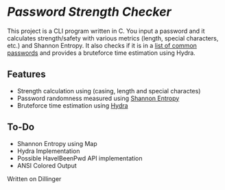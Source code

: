 # _Password Strength Checker_


This project is a CLI program written in C. You input a password and it calculates strength/safety with various metrics (length, special characters, etc.) and Shannon Entropy. It also checks if it is in a [list of common passwords](https://github.com/danielmiessler/SecLists/blob/master/Passwords/Common-Credentials/Pwdb_top-10000000.txt) and provides a bruteforce time estimation using Hydra.


## Features

- Strength calculation using (casing, length and special charactes)
- Password randomness measured using [Shannon Entropy](https://en.wikipedia.org/wiki/Entropy_(information_theory)) 
- Bruteforce time estimation using [Hydra](https://www.kali.org/tools/hydra/)

## To-Do
 - Shannon Entropy using Map
 - Hydra Implementation
 - Possible HaveIBeenPwd API implementation
 - ANSI Colored Output

Written on Dillinger
